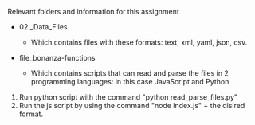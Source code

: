 Relevant folders and information for this assignment

- 02._Data_Files
  - Which contains files with these formats: text, xml, yaml, json, csv.

- file_bonanza-functions
  - Which contains scripts that can read and parse the files in 2 programming languages: in this case JavaScript and Python

1. Run python script with the command "python read_parse_files.py"
2. Run the js script by using the command "node index.js" + the disired format.
